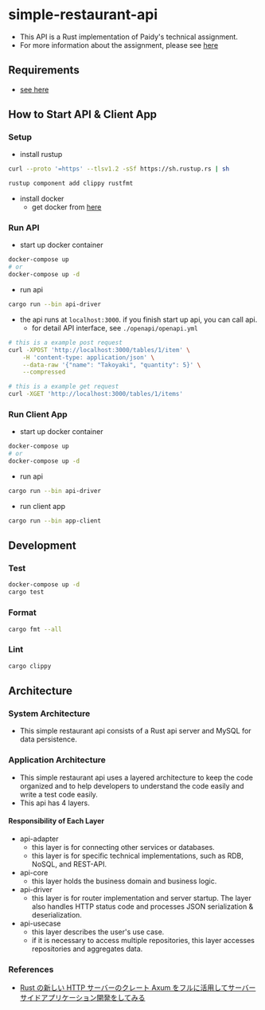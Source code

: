 # simple-restaurant-api
- This API is a Rust implementation of Paidy's technical assignment.
- For more information about the assignment, please see [here](https://github.com/paidy/interview/blob/master/SimpleRestaurantApi.md)

## Requirements
- [see here](https://github.com/paidy/interview/blob/master/SimpleRestaurantApi.md#assignment)

## How to Start API & Client App
### Setup
- install rustup
```bash
curl --proto '=https' --tlsv1.2 -sSf https://sh.rustup.rs | sh

rustup component add clippy rustfmt
```
- install docker
	- get docker from [here](https://docs.docker.com/get-docker/)

### Run API
- start up docker container
```bash
docker-compose up
# or
docker-compose up -d
```
- run api
```bash
cargo run --bin api-driver
```
- the api runs at `localhost:3000`. if you finish start up api, you can call api.
	- for detail API interface, see `./openapi/openapi.yml`
```bash
# this is a example post request
curl -XPOST 'http://localhost:3000/tables/1/item' \
	-H 'content-type: application/json' \
	--data-raw '{"name": "Takoyaki", "quantity": 5}' \
	--compressed

# this is a example get request
curl -XGET 'http://localhost:3000/tables/1/items'
```

### Run Client App
- start up docker container
```bash
docker-compose up
# or
docker-compose up -d
```
- run api
```bash
cargo run --bin api-driver
```
- run client app
```bash
cargo run --bin app-client
```

## Development
### Test
```bash
docker-compose up -d
cargo test
```

### Format
```bash
cargo fmt --all
```

### Lint
```bash
cargo clippy
```

## Architecture
### System Architecture
- This simple restaurant api consists of a Rust api server and MySQL for data persistence.

### Application Architecture
- This simple restaurant api uses a layered architecture to keep the code organized and to help developers to understand the code easily and write a test code easily.
- This api has 4 layers.

#### Responsibility of Each Layer
- api-adapter
	- this layer is for connecting other services or databases.
	- this layer is for specific technical implementations, such as RDB, NoSQL, and REST-API.
- api-core
	- this layer holds the business domain and business logic.
- api-driver
	- this layer is for router implementation and server startup. The layer also handles HTTP status code and processes JSON serialization & deserialization.
- api-usecase
	- this layer describes the user's use case.
	- if it is necessary to access multiple repositories, this layer accesses repositories and aggregates data.

### References
- [Rust の新しい HTTP サーバーのクレート Axum をフルに活用してサーバーサイドアプリケーション開発をしてみる](https://blog-dry.com/entry/2021/12/26/002649)

